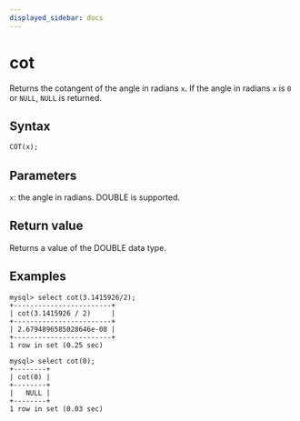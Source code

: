 ```yaml
---
displayed_sidebar: docs
---
```


# cot



Returns the cotangent of the angle in radians `x`. If the angle in radians `x` is `0` or `NULL`, `NULL` is returned.

## **Syntax**

```SQL
COT(x);
```

## **Parameters**

`x`: the angle in radians. DOUBLE is supported.

## **Return value**

Returns a value of the DOUBLE data type.

## **Examples**

```Plaintext
mysql> select cot(3.1415926/2);
+------------------------+
| cot(3.1415926 / 2)     |
+------------------------+
| 2.6794896585028646e-08 |
+------------------------+
1 row in set (0.25 sec)

mysql> select cot(0);
+--------+
| cot(0) |
+--------+
|   NULL |
+--------+
1 row in set (0.03 sec)
```